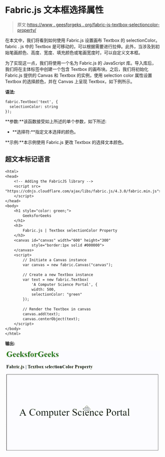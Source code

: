 # Fabric.js 文本框选择属性

> 原文:[https://www . geesforgeks . org/fabric-js-textbox-selectioncolor-property/](https://www.geeksforgeeks.org/fabric-js-textbox-selectioncolor-property/)

在本文中，我们将看到如何使用 Fabric.js 设置画布 Textbox 的 selectionColor。fabric . js 中的 Textbox 是可移动的，可以根据需要进行拉伸。此外，当涉及到初始笔画颜色、高度、宽度、填充颜色或笔画宽度时，可以自定义文本框。

为了实现这一点，我们将使用一个名为 Fabric.js 的 JavaScript 库。导入库后，我们将在主体标签中创建一个包含 Textbox 的画布块。之后，我们将初始化 Fabric.js 提供的 Canvas 和 Textbox 的实例，使用 selection color 属性设置 Textbox 的选择颜色，并在 Canvas 上呈现 Textbox，如下例所示。

**语法:**

```
fabric.Textbox('text', {
  selectionColor: string
});
```

**参数:**该函数接受如上所述的单个参数，如下所述:

*   **选择符:**指定文本选择的颜色。

**示例:**本示例使用 Fabric.js 更改 Textbox 的选择文本颜色。

## 超文本标记语言

```
<html>
<head>
    <!-- Adding the FabricJS library -->
    <script src=
"https://cdnjs.cloudflare.com/ajax/libs/fabric.js/4.3.0/fabric.min.js">
    </script>
</head>
<body>
    <h1 style="color: green;">
        GeeksforGeeks
    </h1>
    <h3>
        Fabric.js | Textbox selectionColor Property
    </h3>
    <canvas id="canvas" width="600" height="300" 
            style="border:1px solid #000000">
    </canvas>
    <script>
        // Initiate a Canvas instance 
        var canvas = new fabric.Canvas("canvas");

        // Create a new Textbox instance 
        var text = new fabric.Textbox(
            'A Computer Science Portal', {
            width: 500,
            selectionColor: "green"
        });

        // Render the Textbox in canvas 
        canvas.add(text);
        canvas.centerObject(text);
    </script>
</body>
</html>
```

**输出:**

![](img/db7d55e0fbd43ec27e757a3806010997.png)